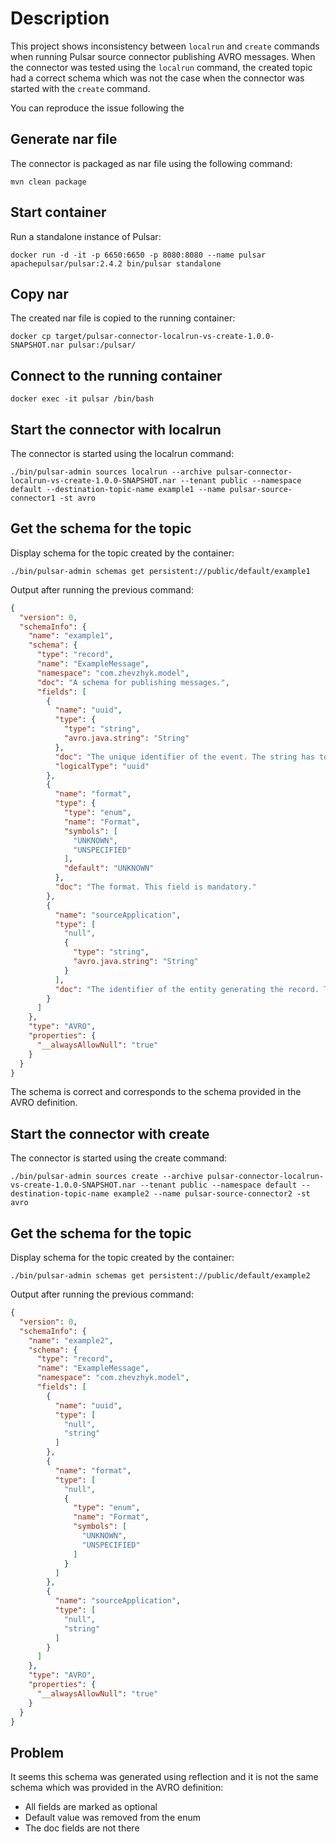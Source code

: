 # Description 

This project shows inconsistency between `localrun` and `create` commands when running Pulsar source connector publishing AVRO messages.
When the connector was tested using the `localrun` command, the created topic had a correct schema which was not the case when the connector was started with the `create` command.    

You can reproduce the issue following the 

## Generate nar file

The connector is packaged as nar file using the following command:

```
mvn clean package
```

## Start container

Run a standalone instance of Pulsar:

```
docker run -d -it -p 6650:6650 -p 8080:8080 --name pulsar apachepulsar/pulsar:2.4.2 bin/pulsar standalone
```

## Copy nar

The created nar file is copied to the running container:

```
docker cp target/pulsar-connector-localrun-vs-create-1.0.0-SNAPSHOT.nar pulsar:/pulsar/
```

## Connect to the running container

```
docker exec -it pulsar /bin/bash
```

## Start the connector with localrun

The connector is started using the localrun command:

```
./bin/pulsar-admin sources localrun --archive pulsar-connector-localrun-vs-create-1.0.0-SNAPSHOT.nar --tenant public --namespace default --destination-topic-name example1 --name pulsar-source-connector1 -st avro
```

## Get the schema for the topic

Display schema for the topic created by the container:

``` 
./bin/pulsar-admin schemas get persistent://public/default/example1
```

Output after running the previous command:

```json
{
  "version": 0,
  "schemaInfo": {
    "name": "example1",
    "schema": {
      "type": "record",
      "name": "ExampleMessage",
      "namespace": "com.zhevzhyk.model",
      "doc": "A schema for publishing messages.",
      "fields": [
        {
          "name": "uuid",
          "type": {
            "type": "string",
            "avro.java.string": "String"
          },
          "doc": "The unique identifier of the event. The string has to conform with RFC-4122. This field is mandatory and can be used for reference.",
          "logicalType": "uuid"
        },
        {
          "name": "format",
          "type": {
            "type": "enum",
            "name": "Format",
            "symbols": [
              "UNKNOWN",
              "UNSPECIFIED"
            ],
            "default": "UNKNOWN"
          },
          "doc": "The format. This field is mandatory."
        },
        {
          "name": "sourceApplication",
          "type": [
            "null",
            {
              "type": "string",
              "avro.java.string": "String"
            }
          ],
          "doc": "The identifier of the entity generating the record. This field is optional."
        }
      ]
    },
    "type": "AVRO",
    "properties": {
      "__alwaysAllowNull": "true"
    }
  }
}
```

The schema is correct and corresponds to the schema provided in the AVRO definition. 

## Start the connector with create

The connector is started using the create command:

```
./bin/pulsar-admin sources create --archive pulsar-connector-localrun-vs-create-1.0.0-SNAPSHOT.nar --tenant public --namespace default --destination-topic-name example2 --name pulsar-source-connector2 -st avro
```

## Get the schema for the topic 

Display schema for the topic created by the container:

```
./bin/pulsar-admin schemas get persistent://public/default/example2
```

Output after running the previous command:

```json
{
  "version": 0,
  "schemaInfo": {
    "name": "example2",
    "schema": {
      "type": "record",
      "name": "ExampleMessage",
      "namespace": "com.zhevzhyk.model",
      "fields": [
        {
          "name": "uuid",
          "type": [
            "null",
            "string"
          ]
        },
        {
          "name": "format",
          "type": [
            "null",
            {
              "type": "enum",
              "name": "Format",
              "symbols": [
                "UNKNOWN",
                "UNSPECIFIED"
              ]
            }
          ]
        },
        {
          "name": "sourceApplication",
          "type": [
            "null",
            "string"
          ]
        }
      ]
    },
    "type": "AVRO",
    "properties": {
      "__alwaysAllowNull": "true"
    }
  }
}
```

## Problem

It seems this schema was generated using reflection and it is not the same schema which was provided in the AVRO definition:
* All fields are marked as optional
* Default value was removed from the enum
* The doc fields are not there

